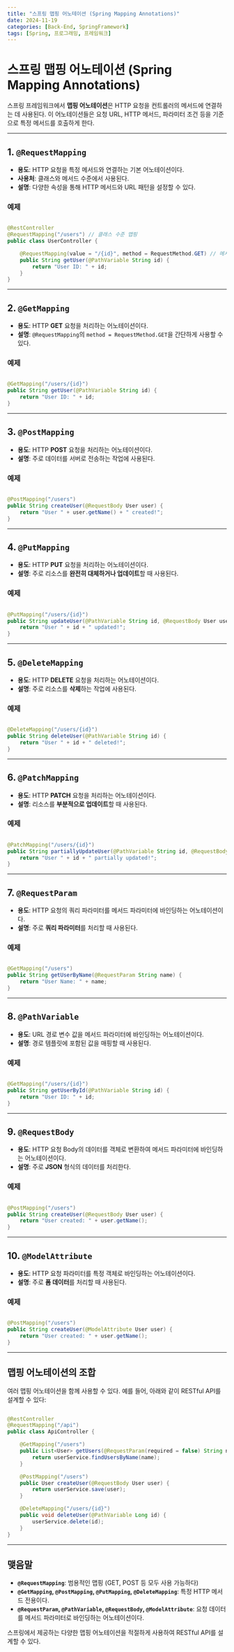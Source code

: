 ```yaml
---
title: "스프링 맵핑 어노테이션 (Spring Mapping Annotations)"
date: 2024-11-19
categories: [Back-End, SpringFramework]
tags: [Spring, 프로그래밍, 프레임워크]
---
```


# **스프링 맵핑 어노테이션 (Spring Mapping Annotations)**

스프링 프레임워크에서 **맵핑 어노테이션**은 HTTP 요청을 컨트롤러의 메서드에 연결하는 데 사용된다. 이 어노테이션들은 요청 URL, HTTP 메서드, 파라미터 조건 등을 기준으로 특정 메서드를 호출하게 한다.

---

## **1. `@RequestMapping`**

- **용도**: HTTP 요청을 특정 메서드와 연결하는 기본 어노테이션이다.
- **사용처**: 클래스와 메서드 수준에서 사용된다.
- **설명**: 다양한 속성을 통해 HTTP 메서드와 URL 패턴을 설정할 수 있다.

### **예제**

```java

@RestController
@RequestMapping("/users") // 클래스 수준 맵핑
public class UserController {

    @RequestMapping(value = "/{id}", method = RequestMethod.GET) // 메서드 수준 맵핑
    public String getUser(@PathVariable String id) {
        return "User ID: " + id;
    }
}

```

---

## **2. `@GetMapping`**

- **용도**: HTTP **GET** 요청을 처리하는 어노테이션이다.
- **설명**: `@RequestMapping`의 `method = RequestMethod.GET`을 간단하게 사용할 수 있다.

### **예제**

```java

@GetMapping("/users/{id}")
public String getUser(@PathVariable String id) {
    return "User ID: " + id;
}

```

---

## **3. `@PostMapping`**

- **용도**: HTTP **POST** 요청을 처리하는 어노테이션이다.
- **설명**: 주로 데이터를 서버로 전송하는 작업에 사용된다.

### **예제**

```java

@PostMapping("/users")
public String createUser(@RequestBody User user) {
    return "User " + user.getName() + " created!";
}

```

---

## **4. `@PutMapping`**

- **용도**: HTTP **PUT** 요청을 처리하는 어노테이션이다.
- **설명**: 주로 리소스를 **완전히 대체하거나 업데이트**할 때 사용된다.

### **예제**

```java

@PutMapping("/users/{id}")
public String updateUser(@PathVariable String id, @RequestBody User user) {
    return "User " + id + " updated!";
}

```

---

## **5. `@DeleteMapping`**

- **용도**: HTTP **DELETE** 요청을 처리하는 어노테이션이다.
- **설명**: 주로 리소스를 **삭제**하는 작업에 사용된다.

### **예제**

```java

@DeleteMapping("/users/{id}")
public String deleteUser(@PathVariable String id) {
    return "User " + id + " deleted!";
}

```

---

## **6. `@PatchMapping`**

- **용도**: HTTP **PATCH** 요청을 처리하는 어노테이션이다.
- **설명**: 리소스를 **부분적으로 업데이트**할 때 사용된다.

### **예제**

```java

@PatchMapping("/users/{id}")
public String partiallyUpdateUser(@PathVariable String id, @RequestBody Map<String, Object> updates) {
    return "User " + id + " partially updated!";
}

```

---

## **7. `@RequestParam`**

- **용도**: HTTP 요청의 쿼리 파라미터를 메서드 파라미터에 바인딩하는 어노테이션이다.
- **설명**: 주로 **쿼리 파라미터**를 처리할 때 사용된다.

### **예제**

```java

@GetMapping("/users")
public String getUserByName(@RequestParam String name) {
    return "User Name: " + name;
}

```

---

## **8. `@PathVariable`**

- **용도**: URL 경로 변수 값을 메서드 파라미터에 바인딩하는 어노테이션이다.
- **설명**: 경로 템플릿에 포함된 값을 매핑할 때 사용된다.

### **예제**

```java

@GetMapping("/users/{id}")
public String getUserById(@PathVariable String id) {
    return "User ID: " + id;
}

```

---

## **9. `@RequestBody`**

- **용도**: HTTP 요청 Body의 데이터를 객체로 변환하여 메서드 파라미터에 바인딩하는 어노테이션이다.
- **설명**: 주로 **JSON** 형식의 데이터를 처리한다.

### **예제**

```java

@PostMapping("/users")
public String createUser(@RequestBody User user) {
    return "User created: " + user.getName();
}

```

---

## **10. `@ModelAttribute`**

- **용도**: HTTP 요청 파라미터를 특정 객체로 바인딩하는 어노테이션이다.
- **설명**: 주로 **폼 데이터**를 처리할 때 사용된다.

### **예제**

```java

@PostMapping("/users")
public String createUser(@ModelAttribute User user) {
    return "User created: " + user.getName();
}

```

---

## **맵핑 어노테이션의 조합**

여러 맵핑 어노테이션을 함께 사용할 수 있다. 예를 들어, 아래와 같이 RESTful API를 설계할 수 있다:

```java

@RestController
@RequestMapping("/api")
public class ApiController {

    @GetMapping("/users")
    public List<User> getUsers(@RequestParam(required = false) String name) {
        return userService.findUsersByName(name);
    }

    @PostMapping("/users")
    public User createUser(@RequestBody User user) {
        return userService.save(user);
    }

    @DeleteMapping("/users/{id}")
    public void deleteUser(@PathVariable Long id) {
        userService.delete(id);
    }
}

```

---

## **맺음말**

- **`@RequestMapping`**: 범용적인 맵핑 (GET, POST 등 모두 사용 가능하다)
- **`@GetMapping`, `@PostMapping`, `@PutMapping`, `@DeleteMapping`**: 특정 HTTP 메서드 전용이다.
- **`@RequestParam`, `@PathVariable`, `@RequestBody`, `@ModelAttribute`**: 요청 데이터를 메서드 파라미터로 바인딩하는 어노테이션이다.

스프링에서 제공하는 다양한 맵핑 어노테이션을 적절하게 사용하여 RESTful API를 설계할 수 있다.
